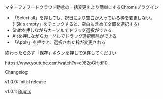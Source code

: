 マネーフォワードクラウド勤怠の一括変更をより簡単にするChromeプラグイン

- 「Select all」を押しても、祝日により空白が入っている枠を変更しない。(「Skip empty」をチェックすると、空白も含めて全部を選択する）
- Shiftを押しながらカーソルでドラッグ選択ができる
- Altを押しながらカーソルでドラッグ選択解除ができる
- 「Apply」を押すと、選択された枠が変更される

終わったら必ず「保存」ボタンを押して保存してください

https://www.youtube.com/watch?v=c082pGHjdF0

Changelog:

v1.0.0: Initial release

v1.0.1: [Bugfix](https://github.com/eigne/bulk-attendance-updater/pull/1)

